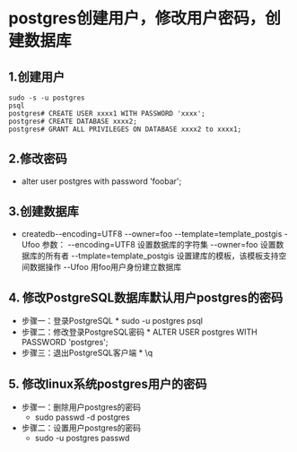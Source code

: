 # postgres创建用户，修改用户密码，创建数据库

## 1.创建用户
	sudo -s -u postgres
	psql
	postgres# CREATE USER xxxx1 WITH PASSWORD 'xxxx';
	postgres# CREATE DATABASE xxxx2;
	postgres# GRANT ALL PRIVILEGES ON DATABASE xxxx2 to xxxx1;

## 2.修改密码
   * alter user postgres with password 'foobar';

## 3.创建数据库
   * createdb--encoding=UTF8 --owner=foo --template=template_postgis -Ufoo
	参数： --encoding=UTF8 设置数据库的字符集
	--owner=foo 设置数据库的所有者
	--tmplate=template_postgis 设置建库的模板，该模板支持空间数据操作
	--Ufoo 用foo用户身份建立数据库
## 4. 修改PostgreSQL数据库默认用户postgres的密码
   * 步骤一：登录PostgreSQL
	* sudo -u postgres psql
   * 步骤二：修改登录PostgreSQL密码
	* ALTER USER postgres WITH PASSWORD 'postgres';
   * 步骤三：退出PostgreSQL客户端
	* \q
## 5. 修改linux系统postgres用户的密码
   * 步骤一：删除用户postgres的密码
       * sudo  passwd -d postgres
   * 步骤二：设置用户postgres的密码
       * sudo -u postgres passwd

